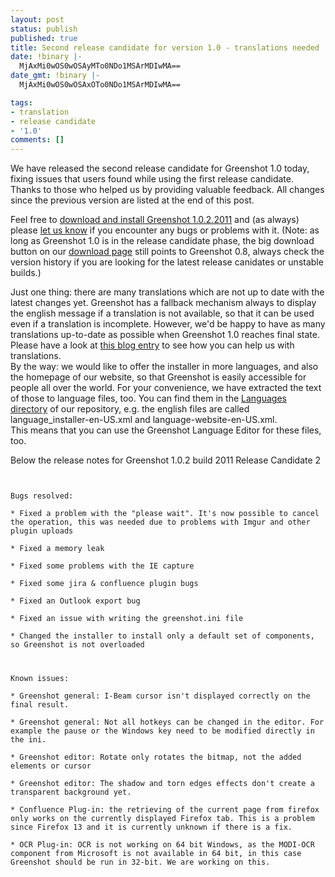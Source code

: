 ```yaml
---
layout: post
status: publish
published: true
title: Second release candidate for version 1.0 - translations needed
date: !binary |-
  MjAxMi0wOS0wOSAyMTo0NDo1MSArMDIwMA==
date_gmt: !binary |-
  MjAxMi0wOS0wOSAxOTo0NDo1MSArMDIwMA==

tags:
- translation
- release candidate
- '1.0'
comments: []
---
```

<p>We have released the second release candidate for Greenshot 1.0 today, fixing issues that users found while using the first release candidate. Thanks to those who helped us by providing valuable feedback. All changes since the previous version are listed at the end of this post.</p>
<p>Feel free to <a href="/version-history/" target="_blank">download and install Greenshot 1.0.2.2011</a> and (as always) please <a href="http://sourceforge.net/tracker/?group_id=191585&atid=937972&status=1" target="_blank">let us know</a> if you encounter any bugs or problems with it. (Note: as long as Greenshot 1.0 is in the release candidate phase, the big download button on our <a href="/downloads/" title="Downloads">download page</a> still points to Greenshot 0.8, always check the version history if you are looking for the latest release canidates or unstable builds.)</p>
<p>Just one thing: there are many translations which are not up to date with the latest changes yet. Greenshot has a fallback mechanism always to display the english message if a translation is not available, so that it can be used even if a translation is incomplete. However, we'd be happy to have as many translations up-to-date as possible when Greenshot 1.0 reaches final state. Please have a look at <a href="/2012/08/10/introducing-the-brand-new-greenshot-language-editor-translators-wanted/" title="Introducing the brand new Greenshot Language Editor – translators wanted">this blog entry</a> to see how you can help us with translations.<br />
By the way: we would like to offer the installer in more languages, and also the homepage of our website, so that Greenshot is easily accessible for people all over the world. For your convenience, we have extracted the text of those to language files, too. You can find them in the <a href="http://greenshot.svn.sourceforge.net/viewvc/greenshot/trunk/Greenshot/Languages/?sortby=date&sortdir=down#dirlist" target="_blank">Languages directory</a> of our repository, e.g. the english files are called language_installer-en-US.xml and language-website-en-US.xml.<br />
This means that you can use the Greenshot Language Editor for these files, too.</p>
<p>Below the release notes for Greenshot 1.0.2 build 2011 Release Candidate 2</p>
<p><code><br />
Bugs resolved:<br />
* Fixed a problem with the "please wait". It's now possible to cancel the operation, this was needed due to problems with Imgur and other plugin uploads<br />
* Fixed a memory leak<br />
* Fixed some problems with the IE capture<br />
* Fixed some jira & confluence plugin bugs<br />
* Fixed an Outlook export bug<br />
* Fixed an issue with writing the greenshot.ini file<br />
* Changed the installer to install only a default set of components, so Greenshot is not overloaded</p>
<p>Known issues:<br />
* Greenshot general: I-Beam cursor isn't displayed correctly on the final result.<br />
* Greenshot general: Not all hotkeys can be changed in the editor. For example the pause or the Windows key need to be modified directly in the ini.<br />
* Greenshot editor: Rotate only rotates the bitmap, not the added elements or cursor<br />
* Greenshot editor: The shadow and torn edges effects don't create a transparent background yet.<br />
* Confluence Plug-in: the retrieving of the current page from firefox only works on the currently displayed Firefox tab. This is a problem since Firefox 13 and it is currently unknown if there is a fix.<br />
* OCR Plug-in: OCR is not working on 64 bit Windows, as the MODI-OCR component from Microsoft is not available in 64 bit, in this case Greenshot should be run in 32-bit. We are working on this.</p>
<p></code></p>

